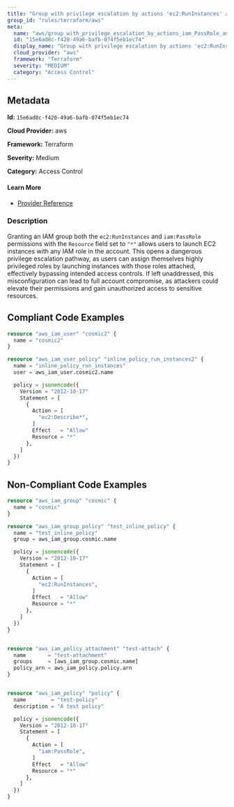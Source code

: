 ```yaml
---
title: "Group with privilege escalation by actions 'ec2:RunInstances' and 'iam:PassRole'"
group_id: "rules/terraform/aws"
meta:
  name: "aws/group_with_privilege_escalation_by_actions_iam_PassRole_and_ec2_RunInstances"
  id: "15e6ad8c-f420-49a6-bafb-074f5eb1ec74"
  display_name: "Group with privilege escalation by actions 'ec2:RunInstances' and 'iam:PassRole'"
  cloud_provider: "aws"
  framework: "Terraform"
  severity: "MEDIUM"
  category: "Access Control"
---
```

## Metadata

**Id:** `15e6ad8c-f420-49a6-bafb-074f5eb1ec74`

**Cloud Provider:** aws

**Framework:** Terraform

**Severity:** Medium

**Category:** Access Control

#### Learn More

 - [Provider Reference](https://registry.terraform.io/providers/hashicorp/aws/latest/docs/resources/iam_group_policy#policy)

### Description

 Granting an IAM group both the `ec2:RunInstances` and `iam:PassRole` permissions with the `Resource` field set to `"*"` allows users to launch EC2 instances with any IAM role in the account. This opens a dangerous privilege escalation pathway, as users can assign themselves highly privileged roles by launching instances with those roles attached, effectively bypassing intended access controls. If left unaddressed, this misconfiguration can lead to full account compromise, as attackers could elevate their permissions and gain unauthorized access to sensitive resources.


## Compliant Code Examples
```tf
resource "aws_iam_user" "cosmic2" {
  name = "cosmic2"
}

resource "aws_iam_user_policy" "inline_policy_run_instances2" {
  name = "inline_policy_run_instances"
  user = aws_iam_user.cosmic2.name

  policy = jsonencode({
    Version = "2012-10-17"
    Statement = [
      {
        Action = [
          "ec2:Describe*",
        ]
        Effect   = "Allow"
        Resource = "*"
      },
    ]
  })
}

```
## Non-Compliant Code Examples
```tf
resource "aws_iam_group" "cosmic" {
  name = "cosmic"
}

resource "aws_iam_group_policy" "test_inline_policy" {
  name = "test_inline_policy"
  group = aws_iam_group.cosmic.name

  policy = jsonencode({
    Version = "2012-10-17"
    Statement = [
      {
        Action = [
          "ec2:RunInstances",
        ]
        Effect   = "Allow"
        Resource = "*"
      },
    ]
  })
}


resource "aws_iam_policy_attachment" "test-attach" {
  name       = "test-attachment"
  groups     = [aws_iam_group.cosmic.name]
  policy_arn = aws_iam_policy.policy.arn
}


resource "aws_iam_policy" "policy" {
  name        = "test-policy"
  description = "A test policy"

  policy = jsonencode({
    Version = "2012-10-17"
    Statement = [
      {
        Action = [
          "iam:PassRole",
        ]
        Effect   = "Allow"
        Resource = "*"
      },
    ]
  })
}

```